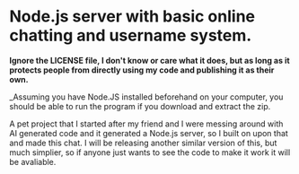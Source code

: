 # Node.js server with basic online chatting and username system.

**Ignore the LICENSE file, I don't know or care what it does, but as long as it protects people from directly using my code and publishing it as their own.**

_Assuming you have Node.JS installed beforehand on your computer, you should be able to run the program if you download and extract the zip.

A pet project that I started after my friend and I were messing around with AI generated code and it generated a Node.js server, 
so I built on upon that and made this chat.  I will be releasing another similar version of this, but much simplier, so if anyone 
just wants to see the code to make it work it will be avaliable.  
